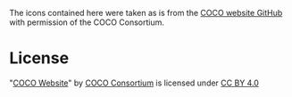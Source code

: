 The icons contained here were taken as is from the [COCO website GitHub](https://github.com/cocodataset/cocodataset.github.io)
with permission of the COCO Consortium.

# License

"[COCO Website](http://cocodataset.org)" by [COCO Consortium](http://cocodataset.org/#people) is licensed under [CC BY 4.0](https://creativecommons.org/licenses/by/4.0)